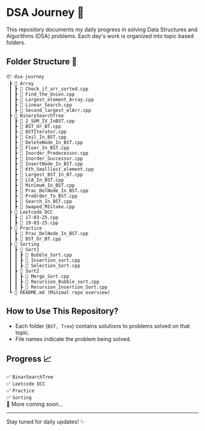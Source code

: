 # DSA Journey 🚀

This repository documents my daily progress in solving Data Structures and Algorithms (DSA) problems. Each day's work is organized into topic based folders.

## Folder Structure 📂

```
📦 dsa-journey  
 ┣ 📂 Array
 ┃ ┣ 📜 Check_if_arr_sorted.cpp 
 ┃ ┣ 📜 Find_the_Union.cpp 
 ┃ ┣ 📜 Largest_element_Array.cpp 
 ┃ ┣ 📜 Linear_Search.cpp 
 ┃ ┣ 📜 Second_largest_elArr.cpp 
 ┣ 📂 BinarySearchTree
 ┃ ┣ 📜 2_SUM_IV_InBST.cpp 
 ┃ ┣ 📜 BST_Or_BT.cpp 
 ┃ ┣ 📜 BSTIterator.cpp 
 ┃ ┣ 📜 Ceil_In_BST.cpp  
 ┃ ┣ 📜 DeleteNode_In_BST.cpp  
 ┃ ┣ 📜 Floor_In_BST.cpp  
 ┃ ┣ 📜 Inorder_Predecessor.cpp
 ┃ ┣ 📜 Inorder_Successor.cpp  
 ┃ ┣ 📜 InsertNode_In_BST.cpp  
 ┃ ┣ 📜 Kth_Smalllest_element.cpp  
 ┃ ┣ 📜 Largest_BST_In_BT.cpp  
 ┃ ┣ 📜 LCA_In_BST.cpp  
 ┃ ┣ 📜 Minimum_In_BST.cpp  
 ┃ ┣ 📜 Prac_DelNode_In_BST.cpp  
 ┃ ┣ 📜 PreOrder_To_BST.cpp  
 ┃ ┣ 📜 Search_In_BST.cpp  
 ┃ ┣ 📜 Swaped_MIstake.cpp
 ┣ 📂 Leetcode DCC  
 ┃ ┣ 📜 17-03-25.cpp
 ┃ ┣ 📜 19-03-25.cpp
 ┣ 📂 Practice  
 ┃ ┣ 📜 Prac_DelNode_In_BST.cpp
 ┃ ┣ 📜 BST_Or_BT.cpp
 ┣ 📂 Sorting  
 ┃ ┣ 📂 Sort1
 ┃ ┃ ┣ 📜 Bubble_Sort.cpp
 ┃ ┃ ┣ 📜 Insertion_sort.cpp
 ┃ ┃ ┣ 📜 Selection_Sort.cpp
 ┃ ┣ 📂 Sort2
 ┃ ┃ ┣ 📜 Merge_Sort.cpp
 ┃ ┃ ┣ 📜 Recursion_Bubble_sort.cpp
 ┃ ┃ ┣ 📜 Recursion_Insertion_Sort.cpp
 ┗ 📜 README.md (Minimal repo overview)  
```

## How to Use This Repository?  
- Each folder (`BST, Tree`) contains solutions to problems solved on that topic.  
- File names indicate the problem being solved.  

## Progress 📈  
✅ `BinarSearchTree`  
✅ `Leetcode DCC`  
✅ `Practice`  
✅ `Sorting`  
🔄 More coming soon...  

---

Stay tuned for daily updates! ✨
